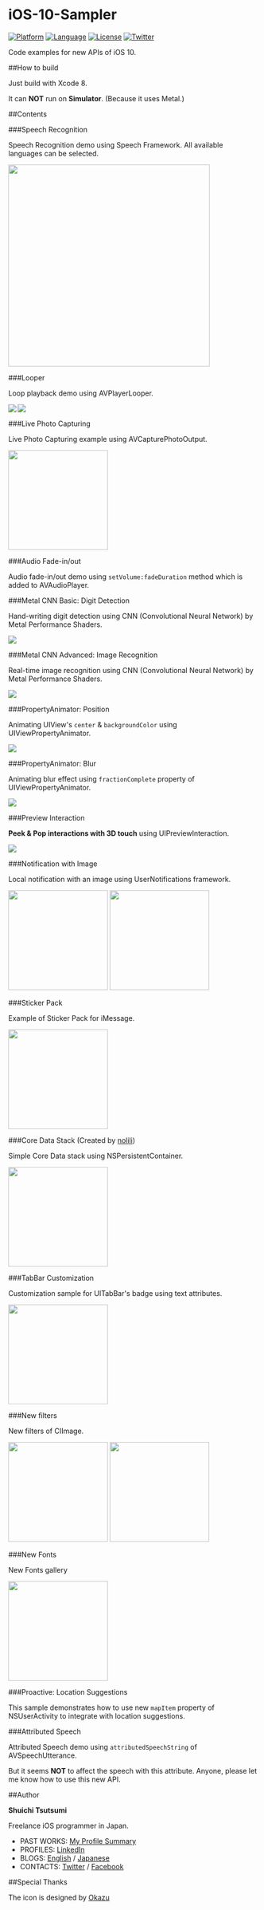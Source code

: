 # iOS-10-Sampler

[![Platform](http://img.shields.io/badge/platform-ios-blue.svg?style=flat
)](https://developer.apple.com/iphone/index.action)
[![Language](http://img.shields.io/badge/language-swift-brightgreen.svg?style=flat
)](https://developer.apple.com/swift)
[![License](http://img.shields.io/badge/license-MIT-lightgrey.svg?style=flat
)](http://mit-license.org)
[![Twitter](https://img.shields.io/badge/twitter-@shu223-blue.svg?style=flat)](http://twitter.com/shu223)


Code examples for new APIs of iOS 10.


##How to build

Just build with Xcode 8.

It can **NOT** run on **Simulator**. (Because it uses Metal.)


##Contents

###Speech Recognition

Speech Recognition demo using Speech Framework. All available languages can be selected.

<img src="README_resources/speechrecognition.jpg" width="405">

###Looper

Loop playback demo using AVPlayerLooper.

<img src="README_resources/loop_normal.gif" align="left"> <img src="README_resources/loop_short.gif">
<br clear="all">

###Live Photo Capturing

Live Photo Capturing example using AVCapturePhotoOutput.

<img src="README_resources/livephoto.jpg" width="200">

###Audio Fade-in/out

Audio fade-in/out demo using `setVolume:fadeDuration` method which is added to AVAudioPlayer.

###Metal CNN Basic: Digit Detection

Hand-writing digit detection using CNN (Convolutional Neural Network) by Metal Performance Shaders.

<img src="README_resources/digit.gif">

###Metal CNN Advanced: Image Recognition

Real-time image recognition using CNN (Convolutional Neural Network) by Metal Performance Shaders.

<img src="README_resources/imagerecog.gif">

###PropertyAnimator: Position

Animating UIView's `center` & `backgroundColor` using UIViewPropertyAnimator.

<img src="README_resources/animator1.gif">

###PropertyAnimator: Blur

Animating blur effect using `fractionComplete` property of UIViewPropertyAnimator.

<img src="README_resources/animator2.gif">

###Preview Interaction

**Peek & Pop interactions with 3D touch** using UIPreviewInteraction.

<img src="README_resources/peekpop.gif">

###Notification with Image

Local notification with an image using UserNotifications framework.

<img src="README_resources/notif1.jpg" width="200" alighn="left"> <img src="README_resources/notif2.jpg" width="200">
<br clear="all">

###Sticker Pack

Example of Sticker Pack for iMessage.

<img src="README_resources/stickers.jpg" width="200">

###Core Data Stack (Created by [nolili](https://github.com/nolili))

Simple Core Data stack using NSPersistentContainer.

<img src="README_resources/coredata.jpg" width="200">

###TabBar Customization

Customization sample for UITabBar's badge using text attributes.

<img src="README_resources/tab.jpg" width="200">

###New filters

New filters of CIImage.

<img src="README_resources/filter1.jpg" width="200" alighn="left"> <img src="README_resources/filter2.jpg" width="200">
<br clear="all">

###New Fonts

New Fonts gallery

<img src="README_resources/fonts.jpg" width="200">

###Proactive: Location Suggestions

This sample demonstrates how to use new `mapItem` property of NSUserActivity to integrate with location suggestions.

###Attributed Speech

Attributed Speech demo using `attributedSpeechString` of AVSpeechUtterance. 

But it seems **NOT** to affect the speech with this attribute. Anyone, please let me know how to use this new API.


##Author

**Shuichi Tsutsumi**

Freelance iOS programmer in Japan.

- PAST WORKS:  [My Profile Summary](https://medium.com/@shu223/my-profile-summary-f14bfc1e7099#.vdh0i7clr)
- PROFILES: [LinkedIn](https://www.linkedin.com/profile/view?id=214896557)
- BLOGS: [English](https://medium.com/@shu223/) / [Japanese](http://d.hatena.ne.jp/shu223/)
- CONTACTS: [Twitter](https://twitter.com/shu223) / [Facebook](https://www.facebook.com/shuichi.tsutsumi)


##Special Thanks

The icon is designed by [Okazu](https://www.facebook.com/pashimo)

